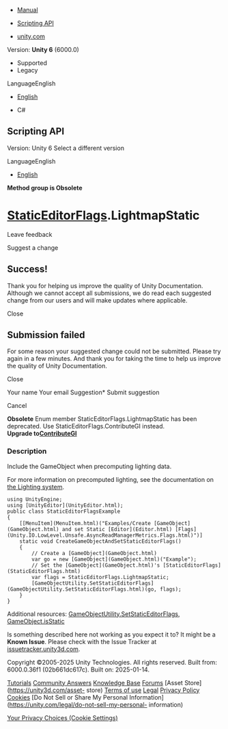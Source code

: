 [ ]()

  * [Manual](../Manual/index.html)
  * [Scripting API](../ScriptReference/index.html)

  * [unity.com](https://unity.com/)

Version: **Unity 6** (6000.0)

  * Supported
  * Legacy

LanguageEnglish

  * [English]()

  * C#

[ ](https://docs.unity3d.com)

## Scripting API

Version: Unity 6 Select a different version

LanguageEnglish

  * [English]()

**Method group is Obsolete**  

#  [StaticEditorFlags](StaticEditorFlags.html).LightmapStatic

Leave feedback

Suggest a change

## Success!

Thank you for helping us improve the quality of Unity Documentation. Although
we cannot accept all submissions, we do read each suggested change from our
users and will make updates where applicable.

Close

## Submission failed

For some reason your suggested change could not be submitted. Please <a>try
again</a> in a few minutes. And thank you for taking the time to help us
improve the quality of Unity Documentation.

Close

Your name Your email Suggestion* Submit suggestion

Cancel

[ ]()

**Obsolete** Enum member StaticEditorFlags.LightmapStatic has been deprecated.
Use StaticEditorFlags.ContributeGI instead.  
**Upgrade to[ContributeGI](StaticEditorFlags.ContributeGI.html)**

### Description

Include the GameObject when precomputing lighting data.

For more information on precomputed lighting, see the documentation on [the
Lighting system](../Manual/LightingOverview.html).

    
    
    using UnityEngine;
    using [UnityEditor](UnityEditor.html);
    public class StaticEditorFlagsExample
    {
        [[MenuItem](MenuItem.html)("Examples/Create [GameObject](GameObject.html) and set Static [Editor](Editor.html) [Flags](Unity.IO.LowLevel.Unsafe.AsyncReadManagerMetrics.Flags.html)")]
        static void CreateGameObjectAndSetStaticEditorFlags()
        {
            // Create a [GameObject](GameObject.html)
            var go = new [GameObject](GameObject.html)("Example");
            // Set the [GameObject](GameObject.html)'s [StaticEditorFlags](StaticEditorFlags.html)
            var flags = StaticEditorFlags.LightmapStatic;
            [GameObjectUtility.SetStaticEditorFlags](GameObjectUtility.SetStaticEditorFlags.html)(go, flags);
        }
    }
    

Additional resources:
[GameObjectUtility.SetStaticEditorFlags](GameObjectUtility.SetStaticEditorFlags.html),
[GameObject.isStatic](GameObject-isStatic.html)

Is something described here not working as you expect it to? It might be a
**Known Issue**. Please check with the Issue Tracker at
[issuetracker.unity3d.com](https://issuetracker.unity3d.com).

Copyright ©2005-2025 Unity Technologies. All rights reserved. Built from:
6000.0.36f1 (02b661dc617c). Built on: 2025-01-14.

[Tutorials](https://unity3d.com/learn) [Community
Answers](https://answers.unity3d.com) [Knowledge
Base](https://support.unity3d.com/hc/en-us)
[Forums](https://forum.unity3d.com) [Asset Store](https://unity3d.com/asset-
store) [Terms of use](https://docs.unity3d.com/Manual/TermsOfUse.html)
[Legal](https://unity.com/legal) [Privacy
Policy](https://unity.com/legal/privacy-policy)
[Cookies](https://unity.com/legal/cookie-policy) [Do Not Sell or Share My
Personal Information](https://unity.com/legal/do-not-sell-my-personal-
information)

[Your Privacy Choices (Cookie Settings)](javascript:void\(0\);)

